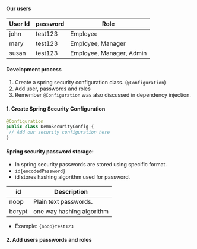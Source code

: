 #### Our users

| User Id | password | Role                     |
| ------- | -------- | ------------------------ |
| john    | test123  | Employee                 |
| mary    | test123  | Employee, Manager        |
| susan   | test123  | Employee, Manager, Admin |

#### Development process
1. Create a spring security configuration class. (`@Configuration`)
2. Add user, passwords and roles
3. Remember `@Configuration` was also discussed in dependency injection.
#### 1. Create Spring Security Configuration
```java
@Configuration
public class DemoSecurityConfig {
 // Add our security configuration here
}
```
#### Spring security password storage:
- In spring security passwords are stored using specific format.
- `id{encodedPassword}`
- id stores hashing algorithm used for password.

| id     | Description               |
| ------ | ------------------------- |
| noop   | Plain text passwords.     |
| bcrypt | one way hashing algorithm |
- Example: `{noop}test123`


#### 2. Add users passwords and roles
